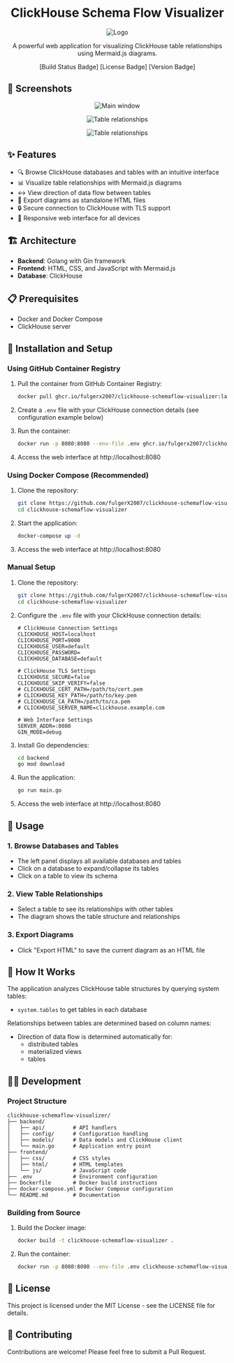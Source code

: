 <div align="center">

# ClickHouse Schema Flow Visualizer

![Logo](static/img/logo.png)

A powerful web application for visualizing ClickHouse table relationships using Mermaid.js diagrams.

[Build Status Badge] [License Badge] [Version Badge]

</div>

## 📸 Screenshots

<div align="center">

![Main window](static/img/screenshot_1.png)

![Table relationships](static/img/screenshot_2.png)

![Table relationships](static/img/screenshot_3.png)

</div>

## ✨ Features

- 🔍 Browse ClickHouse databases and tables with an intuitive interface
- 📊 Visualize table relationships with Mermaid.js diagrams
- ↔️ View direction of data flow between tables
- 💾 Export diagrams as standalone HTML files
- 🔒 Secure connection to ClickHouse with TLS support
- 📱 Responsive web interface for all devices

## 🏗️ Architecture

- **Backend**: Golang with Gin framework
- **Frontend**: HTML, CSS, and JavaScript with Mermaid.js
- **Database**: ClickHouse

## 📋 Prerequisites

- Docker and Docker Compose
- ClickHouse server

## 🚀 Installation and Setup

### Using GitHub Container Registry

1. Pull the container from GitHub Container Registry:
   ```bash
   docker pull ghcr.io/fulgerx2007/clickhouse-schemaflow-visualizer:latest
   ```

2. Create a `.env` file with your ClickHouse connection details (see configuration example below)

3. Run the container:
   ```bash
   docker run -p 8080:8080 --env-file .env ghcr.io/fulgerx2007/clickhouse-schemaflow-visualizer:latest
   ```

4. Access the web interface at http://localhost:8080

### Using Docker Compose (Recommended)

1. Clone the repository:
   ```bash
   git clone https://github.com/fulgerX2007/clickhouse-schemaflow-visualizer.git
   cd clickhouse-schemaflow-visualizer
   ```

2. Start the application:
   ```bash
   docker-compose up -d
   ```

3. Access the web interface at http://localhost:8080

### Manual Setup

1. Clone the repository:
   ```bash
   git clone https://github.com/fulgerX2007/clickhouse-schemaflow-visualizer.git
   cd clickhouse-schemaflow-visualizer
   ```

2. Configure the `.env` file with your ClickHouse connection details:
   ```
   # ClickHouse Connection Settings
   CLICKHOUSE_HOST=localhost
   CLICKHOUSE_PORT=9000
   CLICKHOUSE_USER=default
   CLICKHOUSE_PASSWORD=
   CLICKHOUSE_DATABASE=default

   # ClickHouse TLS Settings
   CLICKHOUSE_SECURE=false
   CLICKHOUSE_SKIP_VERIFY=false
   # CLICKHOUSE_CERT_PATH=/path/to/cert.pem
   # CLICKHOUSE_KEY_PATH=/path/to/key.pem
   # CLICKHOUSE_CA_PATH=/path/to/ca.pem
   # CLICKHOUSE_SERVER_NAME=clickhouse.example.com

   # Web Interface Settings
   SERVER_ADDR=:8080
   GIN_MODE=debug
   ```

3. Install Go dependencies:
   ```bash
   cd backend
   go mod download
   ```

4. Run the application:
   ```bash
   go run main.go
   ```

5. Access the web interface at http://localhost:8080

## 📖 Usage

### 1. Browse Databases and Tables
- The left panel displays all available databases and tables
- Click on a database to expand/collapse its tables
- Click on a table to view its schema

### 2. View Table Relationships
- Select a table to see its relationships with other tables
- The diagram shows the table structure and relationships

### 3. Export Diagrams
- Click "Export HTML" to save the current diagram as an HTML file

## 🔧 How It Works

The application analyzes ClickHouse table structures by querying system tables:
- `system.tables` to get tables in each database

Relationships between tables are determined based on column names:
- Direction of data flow is determined automatically for:
  - distributed tables
  - materialized views
  - tables

## 👨‍💻 Development

### Project Structure

```
clickhouse-schemaflow-visualizer/
├── backend/
│   ├── api/         # API handlers
│   ├── config/      # Configuration handling
│   ├── models/      # Data models and ClickHouse client
│   └── main.go      # Application entry point
├── frontend/
│   ├── css/         # CSS styles
│   ├── html/        # HTML templates
│   └── js/          # JavaScript code
├── .env             # Environment configuration
├── Dockerfile       # Docker build instructions
├── docker-compose.yml # Docker Compose configuration
└── README.md        # Documentation
```

### Building from Source

1. Build the Docker image:
   ```bash
   docker build -t clickhouse-schemaflow-visualizer .
   ```

2. Run the container:
   ```bash
   docker run -p 8080:8080 --env-file .env clickhouse-schemaflow-visualizer
   ```

## 📄 License

This project is licensed under the MIT License - see the LICENSE file for details.

## 🤝 Contributing

Contributions are welcome! Please feel free to submit a Pull Request.
